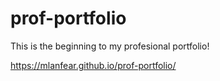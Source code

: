# prof-portfolio

This is the beginning to my profesional portfolio!

https://mlanfear.github.io/prof-portfolio/


